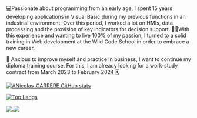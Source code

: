 💻Passionate about programming from an early age, I spent 15 years developing applications in Visual Basic during my previous functions in an industrial environment.
Over this period, I worked a lot on HMIs, data processing and the provision of key indicators for decision support.
👨‍🎓With this experience and wanting to live 100% of my passion, I turned to a solid training in Web development at the Wild Code School in order to embrace a new career.
 
🚀 Anxious to improve myself and practice in business, I want to continue my diploma training course. For this, I am already looking for a work-study contract from March 2023 to February 2024 🗓️

[![ANicolas-CARRERE GitHub stats](https://github-readme-stats.vercel.app/api?username=Nicolas-CARRERE&show_icons=true&theme=tokyonight)](https://github.com/Nicolas-CARRERE/github-readme-stats)

[![Top Langs](https://github-readme-stats.vercel.app/api/top-langs/?username=Nicolas-CARRERE&show_icons=true&theme=tokyonight&layout=compact)](https://github.com/Nicolas-CARRERE/github-readme-stats)

<a href="https://github.com/Nicolas-CARRERE/github-readme-stats">
  <img align="center" src="(https://github-readme-stats.vercel.app/api?username=Nicolas-CARRERE&show_icons=true&theme=tokyonight)](https://github.com/Nicolas-CARRERE/github-readme-stats)" />
</a>
<a href="https://github.com/Nicolas-CARRERE/convoychat">
  <img align="center" src="https://github-readme-stats.vercel.app/api/pin/?username=Nicolas-CARRERE&repo=convoychat" />
</a>
